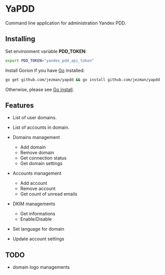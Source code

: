# YaPDD
Command line application for administration Yandex PDD.
## Installing

Set environment variable **PDD_TOKEN**:
```bash
export PDD_TOKEN="yandex_pdd_api_token"
```
Install Gorion
If you have [Go](https://golang.org/) installed: 
```bash
go get github.com/jezman/yapdd && go install github.com/jezman/yapdd
```
Otherwise, please see [Go install](https://golang.org/doc/install).
## Features

- List of user domains.
- List of accounts in domain.
- Domains management
  * Add domain
  * Remove domain
  * Get connection status
  * Get domain settings

- Accounts management
  * Add account
  * Remove account
  * Get count of unread emails

- DKIM managements
  * Get informations
  * Enable/Disable

- Set language for domain

- Update account settings

## TODO
- domain logo managements